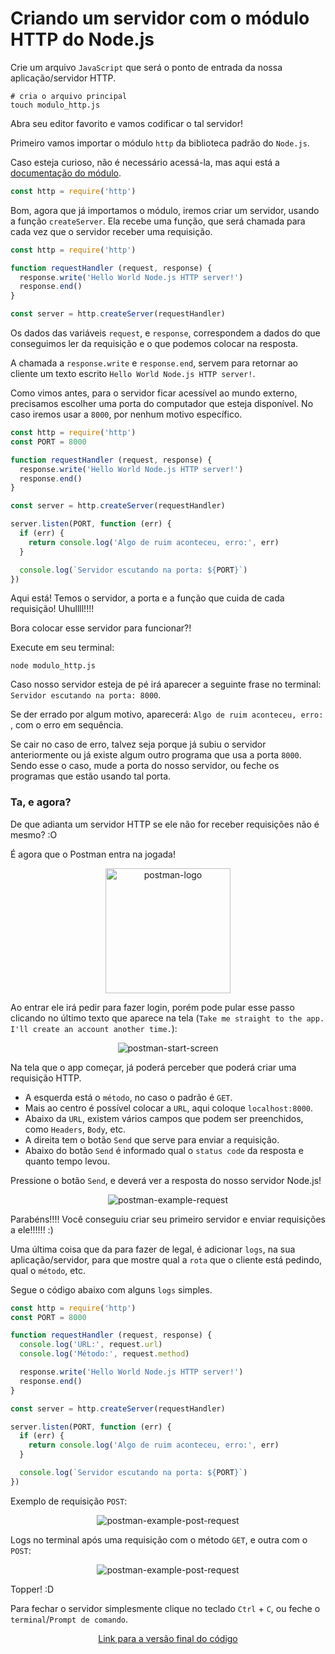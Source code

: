 # Criando um servidor com o módulo HTTP do Node.js

Crie um arquivo `JavaScript` que será o ponto de entrada da nossa aplicação/servidor HTTP.

```shell
# cria o arquivo principal
touch modulo_http.js
```

Abra seu editor favorito e vamos codificar o tal servidor!

Primeiro vamos importar o módulo `http` da biblioteca padrão do `Node.js`.

Caso esteja curioso, não é necessário acessá-la, mas aqui está a [documentação do módulo](https://nodejs.org/api/http.html).

```javascript
const http = require('http')
```

Bom, agora que já importamos o módulo, iremos criar um servidor, usando a função `createServer`. Ela recebe uma função, que será chamada para cada vez que o servidor receber uma requisição.

```javascript
const http = require('http')

function requestHandler (request, response) {
  response.write('Hello World Node.js HTTP server!')
  response.end()
}

const server = http.createServer(requestHandler)
```

Os dados das variáveis `request`, e `response`, correspondem a dados do que conseguimos ler da requisição e o que podemos colocar na resposta.

A chamada a `response.write` e `response.end`, servem para retornar ao cliente um texto escrito `Hello World Node.js HTTP server!`.

Como vimos antes, para o servidor ficar acessível ao mundo externo, precisamos escolher uma porta do computador que esteja disponível. No caso iremos usar a `8000`, por nenhum motivo específico.

```javascript
const http = require('http')
const PORT = 8000

function requestHandler (request, response) {
  response.write('Hello World Node.js HTTP server!')
  response.end()
}

const server = http.createServer(requestHandler)

server.listen(PORT, function (err) {
  if (err) {
    return console.log('Algo de ruim aconteceu, erro:', err)
  }

  console.log(`Servidor escutando na porta: ${PORT}`)
})
```

Aqui está! Temos o servidor, a porta e a função que cuida de cada requisição! Uhullll!!!!

Bora colocar esse servidor para funcionar?!

Execute em seu terminal:

```shell
node modulo_http.js
```

Caso nosso servidor esteja de pé irá aparecer a seguinte frase no terminal: `Servidor escutando na porta: 8000`.

Se der errado por algum motivo, aparecerá: `Algo de ruim aconteceu, erro: `, com o erro em sequência.

Se cair no caso de erro, talvez seja porque já subiu o servidor anteriormente ou já existe algum outro programa que usa a porta `8000`. Sendo esse o caso, mude a porta do nosso servidor, ou feche os programas que estão usando tal porta.

### Ta, e agora?

De que adianta um servidor HTTP se ele não for receber requisições não é mesmo? :O

É agora que o Postman entra na jogada!

<p align="center">
  <img src="https://www.getpostman.com/img/v2/media-kit/Logo/PNG/pm-logo-vert.png" alt="postman-logo" width="200"/>
</p>

Ao entrar ele irá pedir para fazer login, porém pode pular esse passo clicando no último texto que aparece na tela (`Take me straight to the app. I'll create an account another time.`):

<p align="center">
  <img src="https://s3.amazonaws.com/postman-static-getpostman-com/postman-docs/signUp.png" alt="postman-start-screen"/>
</p>

Na tela que o app começar, já poderá perceber que poderá criar uma requisição HTTP.
- A esquerda está o `método`, no caso o padrão é `GET`.
- Mais ao centro é possível colocar a `URL`, aqui coloque `localhost:8000`.
- Abaixo da `URL`, existem vários campos que podem ser preenchidos, como `Headers`, `Body`, etc.
- A direita tem o botão `Send` que serve para enviar a requisição.
- Abaixo do botão `Send` é informado qual o `status code` da resposta e quanto tempo levou.

Pressione o botão `Send`, e deverá ver a resposta do nosso servidor Node.js!

<p align="center">
  <img src="https://user-images.githubusercontent.com/15306309/56097868-306a6b80-5ed0-11e9-9688-664518cf2bba.png" alt="postman-example-request"/>
</p>

Parabéns!!!! Você conseguiu criar seu primeiro servidor e enviar requisições a ele!!!!!! :)

Uma última coisa que da para fazer de legal, é adicionar `logs`, na sua aplicação/servidor, para que mostre qual a `rota` que o cliente está pedindo, qual o `método`, etc.

Segue o código abaixo com alguns `logs` simples.

```javascript
const http = require('http')
const PORT = 8000

function requestHandler (request, response) {
  console.log('URL:', request.url)
  console.log('Método:', request.method)

  response.write('Hello World Node.js HTTP server!')
  response.end()
}

const server = http.createServer(requestHandler)

server.listen(PORT, function (err) {
  if (err) {
    return console.log('Algo de ruim aconteceu, erro:', err)
  }

  console.log(`Servidor escutando na porta: ${PORT}`)
})
```

Exemplo de requisição `POST`:

<p align="center">
  <img src="https://user-images.githubusercontent.com/15306309/56097911-b71f4880-5ed0-11e9-9f84-8646dd230038.png" alt="postman-example-post-request"/>
</p>

Logs no terminal após uma requisição com o método `GET`, e outra com o `POST`:

<p align="center">
  <img src="https://user-images.githubusercontent.com/15306309/56097913-b7b7df00-5ed0-11e9-8ecb-82497f5fe473.png" alt="postman-example-post-request"/>
</p>

Topper! :D

Para fechar o servidor simplesmente clique no teclado `Ctrl` + `C`, ou feche o `terminal`/`Prompt de comando`.

<p align="center">
  <a href="https://github.com/otaviopace/livro-desenvolvimento-web-basico/blob/master/servidor/modulo_http.js">Link para a versão final do código</a>
</p>
